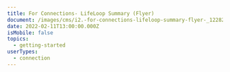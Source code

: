 ```yaml
---
title: For Connections- LifeLoop Summary (Flyer)
document: /images/cms/i2.-for-connections-lifeloop-summary-flyer-_122821.pdf
date: 2022-02-11T13:00:00.000Z
isMobile: false
topics:
  - getting-started
userTypes:
  - connection
---
```


